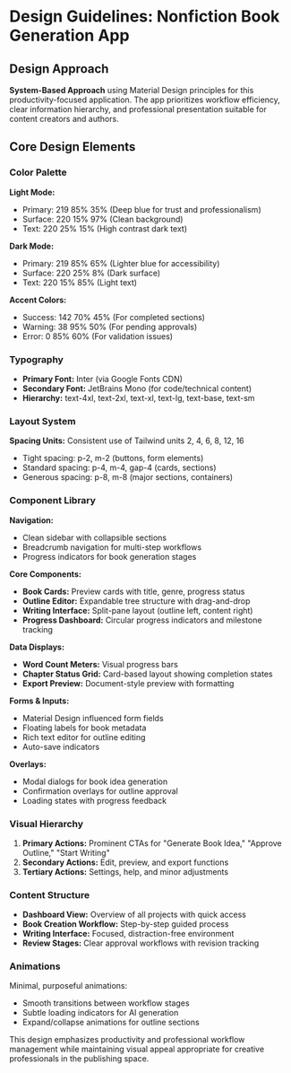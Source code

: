 # Design Guidelines: Nonfiction Book Generation App

## Design Approach
**System-Based Approach** using Material Design principles for this productivity-focused application. The app prioritizes workflow efficiency, clear information hierarchy, and professional presentation suitable for content creators and authors.

## Core Design Elements

### Color Palette
**Light Mode:**
- Primary: 219 85% 35% (Deep blue for trust and professionalism)
- Surface: 220 15% 97% (Clean background)
- Text: 220 25% 15% (High contrast dark text)

**Dark Mode:**
- Primary: 219 85% 65% (Lighter blue for accessibility)
- Surface: 220 25% 8% (Dark surface)
- Text: 220 15% 85% (Light text)

**Accent Colors:**
- Success: 142 70% 45% (For completed sections)
- Warning: 38 95% 50% (For pending approvals)
- Error: 0 85% 60% (For validation issues)

### Typography
- **Primary Font:** Inter (via Google Fonts CDN)
- **Secondary Font:** JetBrains Mono (for code/technical content)
- **Hierarchy:** text-4xl, text-2xl, text-xl, text-lg, text-base, text-sm

### Layout System
**Spacing Units:** Consistent use of Tailwind units 2, 4, 6, 8, 12, 16
- Tight spacing: p-2, m-2 (buttons, form elements)
- Standard spacing: p-4, m-4, gap-4 (cards, sections)
- Generous spacing: p-8, m-8 (major sections, containers)

### Component Library

**Navigation:**
- Clean sidebar with collapsible sections
- Breadcrumb navigation for multi-step workflows
- Progress indicators for book generation stages

**Core Components:**
- **Book Cards:** Preview cards with title, genre, progress status
- **Outline Editor:** Expandable tree structure with drag-and-drop
- **Writing Interface:** Split-pane layout (outline left, content right)
- **Progress Dashboard:** Circular progress indicators and milestone tracking

**Data Displays:**
- **Word Count Meters:** Visual progress bars
- **Chapter Status Grid:** Card-based layout showing completion states
- **Export Preview:** Document-style preview with formatting

**Forms & Inputs:**
- Material Design influenced form fields
- Floating labels for book metadata
- Rich text editor for outline editing
- Auto-save indicators

**Overlays:**
- Modal dialogs for book idea generation
- Confirmation overlays for outline approval
- Loading states with progress feedback

### Visual Hierarchy
1. **Primary Actions:** Prominent CTAs for "Generate Book Idea," "Approve Outline," "Start Writing"
2. **Secondary Actions:** Edit, preview, and export functions
3. **Tertiary Actions:** Settings, help, and minor adjustments

### Content Structure
- **Dashboard View:** Overview of all projects with quick access
- **Book Creation Workflow:** Step-by-step guided process
- **Writing Interface:** Focused, distraction-free environment
- **Review Stages:** Clear approval workflows with revision tracking

### Animations
Minimal, purposeful animations:
- Smooth transitions between workflow stages
- Subtle loading indicators for AI generation
- Expand/collapse animations for outline sections

This design emphasizes productivity and professional workflow management while maintaining visual appeal appropriate for creative professionals in the publishing space.